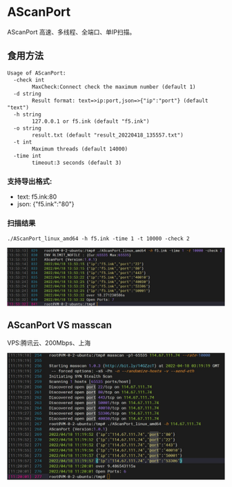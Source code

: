 # AScanPort
AScanPort 高速、多线程、全端口、单IP扫描。

## 食用方法

```
Usage of AScanPort:
  -check int
        MaxCheck:Connect check the maximum number (default 1)
  -d string
        Result format: text=>ip:port,json=>{"ip":"port"} (default "text")
  -h string
        127.0.0.1 or f5.ink (default "f5.ink")
  -o string
        result.txt (default "result_20220418_135557.txt")
  -t int
        Maximum threads (default 14000)
  -time int
        timeout:3 seconds (default 3)
```

### 支持导出格式:
- text: f5.ink:80
- json: {"f5.ink":"80"}

### 扫描结果
```
./AScanPort_linux_amd64 -h f5.ink -time 1 -t 10000 -check 2
```
![image](AScanPort.jpg)

## AScanPort VS masscan

VPS:腾讯云、200Mbps、上海

![image](masscan_VS_AScanPort.jpg)